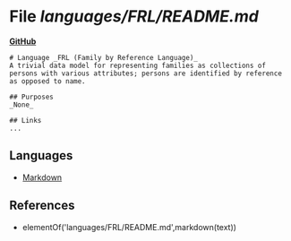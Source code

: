 # File _languages/FRL/README.md_
**[GitHub](https://github.com/softlang/yas/blob/master/languages/FRL/README.md)**
```
# Language _FRL (Family by Reference Language)_
A trivial data model for representing families as collections of persons with various attributes; persons are identified by reference as opposed to name.

## Purposes
_None_

## Links
...
```

## Languages
* [Markdown](../languages/Markdown.md)

## References
* elementOf('languages/FRL/README.md',markdown(text))
